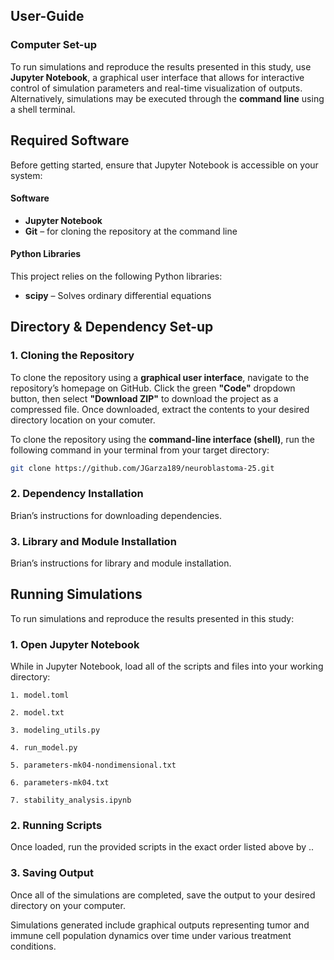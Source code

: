 ## User-Guide

### Computer Set-up

To run simulations and reproduce the results presented in this study, use **Jupyter Notebook**, a graphical user interface that allows for interactive control of simulation parameters and real-time visualization of outputs. Alternatively, simulations may be executed through the **command line** using a shell terminal. 

## Required Software

Before getting started, ensure that Jupyter Notebook is accessible on your system:

#### Software

- **Jupyter Notebook**  
- **Git** – for cloning the repository at the command line

#### Python Libraries

This project relies on the following Python libraries:

- **scipy** – Solves ordinary differential equations  

## Directory & Dependency Set-up

### 1. Cloning the Repository

To clone the repository using a **graphical user interface**, navigate to the repository’s homepage on GitHub. Click the green **"Code"** dropdown button, then select **"Download ZIP"** to download the project as a compressed file. Once downloaded, extract the contents to your desired directory location on your comuter.

To clone the repository using the **command-line interface (shell)**, run the following command in your terminal from your target directory:

```bash
git clone https://github.com/JGarza189/neuroblastoma-25.git
```

### 2. Dependency Installation

Brian’s instructions for downloading dependencies.

### 3. Library and Module Installation

Brian’s instructions for library and module installation.

## Running Simulations
To run simulations and reproduce the results presented in this study:

### 1. Open Jupyter Notebook

While in Jupyter Notebook, load all of the scripts and files into your working directory:

```
1. model.toml

2. model.txt

3. modeling_utils.py

4. run_model.py

5. parameters-mk04-nondimensional.txt

6. parameters-mk04.txt

7. stability_analysis.ipynb
```

### 2. Running Scripts

Once loaded, run the provided scripts in the exact order listed above by ..

### 3. Saving Output

Once all of the simulations are completed, save the output to your desired directory on your computer.

Simulations generated include graphical outputs representing tumor and immune cell population dynamics over time under various treatment conditions.